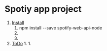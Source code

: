 # Spotiy app project

1. [Install](h)
    1. npm install --save spotify-web-api-node
    2.
    3.
1. [ToDo](h)
    1.
    1. 
